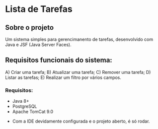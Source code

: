 # Lista de Tarefas

## Sobre o projeto
Um sistema simples para gerencimanento de tarefas, desenvolvido com Java e JSF (Java Server Faces).

## Requisitos funcionais do sistema:
A) Criar uma tarefa;
B) Atualizar uma tarefa;
C) Remover uma tarefa;
D) Listar as tarefas;
E) Realizar um filtro por vários campos.

### Requisitos:
+ Java 8+
+ PostgreSQL
+ Apache TomCat 9.0

- Com a IDE devidamente configurada e o projeto aberto, é só rodar.
